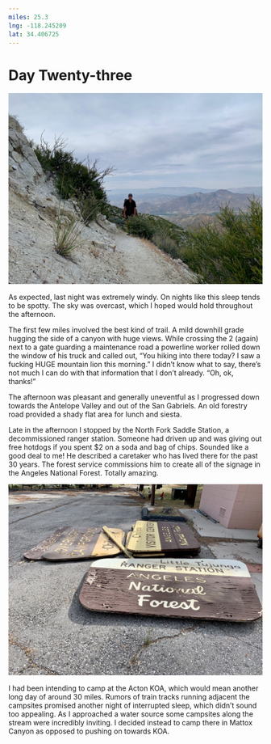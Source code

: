 ```yaml
---
miles: 25.3
lng: -118.245209
lat: 34.406725
---
```


# Day Twenty-three

![r:75](2019-05-15.jpeg)

As expected, last night was extremely windy. On nights like this sleep tends to be spotty. The sky was overcast, which I hoped would hold throughout the afternoon.

The first few miles involved the best kind of trail. A mild downhill grade hugging the side of a canyon with huge views. While crossing the 2 (again) next to a gate guarding a maintenance road a powerline worker rolled down the window of his truck and called out, “You hiking into there today? I saw a fucking HUGE mountain lion this morning.” I didn’t know what to say, there’s not much I can do with that information that I don’t already. “Oh, ok, thanks!”

<!-- more -->

The afternoon was pleasant and generally uneventful as I progressed down towards the Antelope Valley and out of the San Gabriels. An old forestry road provided a shady flat area for lunch and siesta.

Late in the afternoon I stopped by the North Fork Saddle Station, a decommissioned ranger station. Someone had driven up and was giving out free hotdogs if you spent $2 on a soda and bag of chips. Sounded like a good deal to me! He described a caretaker who has lived there for the past 30 years. The forest service commissions him to create all of the signage in the Angeles National Forest. Totally amazing.

![r:75](2019-05-15-2.jpeg)

I had been intending to camp at the Acton KOA, which would mean another long day of around 30 miles. Rumors of train tracks running adjacent the campsites promised another night of interrupted sleep, which didn’t sound too appealing. As I approached a water source some campsites along the stream were incredibly inviting. I decided instead to camp there in Mattox Canyon as opposed to pushing on towards KOA.